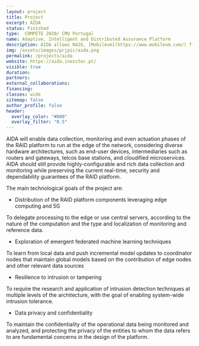 ```yaml
---
layout: project
title: Project
excerpt: AIDA
status: Finished
type:  COMPETE 2020/ CMU Portugal
name: Adaptive, Intelligent and Distributed Assurance Platform
description: AIDA allows RAID, [Mobileum](https://www.mobileum.com/) flagship end-to-end real-time data management platform handling the entire risk management lifecycle of enterprises, to scale-out to unprecedented levels and provide privacy and confidentiality guarantees.
img: /assets/images/prjpic/aida.png
permalink: /projects/aida
website: https://aida.inesctec.pt/
visible: true
duration:
partners:
external_collaborations:
financing:
classes: wide
sitemap: false
author_profile: false
header:
  overlay_color: "#000"
  overlay_filter: "0.5"
---
```



AIDA will enable data collection, monitoring and even actuation phases of the RAID platform to run at the edge of the network, considering diverse hardware architectures, such as end-user devices, intermediaries such as routers and gateways, telcos base stations, and cloudified microservices. AIDA should still provide highly-configurable and rich data collection and monitoring while preserving the current real-time, security and dependability guarantees of the RAID platform.

The main technological goals of the project are:

 
- Distribution of the RAID platform components leveraging edge computing and 5G
 

To delegate processing to the edge or use central servers, according to the nature of the computation and the type and localization of monitoring and reference data.

 
- Exploration of emergent federated machine learning techniques
 

To learn from local data and push incremental model updates to coordinator nodes that maintain global models based on the contribution of edge nodes and other relevant data sources

 

- Resilience to intrusion or tampering
 

To require the research and application of intrusion detection techniques at multiple levels of the architecture, with the goal of enabling system-wide intrusion tolerance.

 

- Data privacy and confidentiality
 

To maintain the confidentiality of the operational data being monitored and analyzed, and protecting the privacy of the entities to whom the data refers to are fundamental concerns in the design of the platform.        
